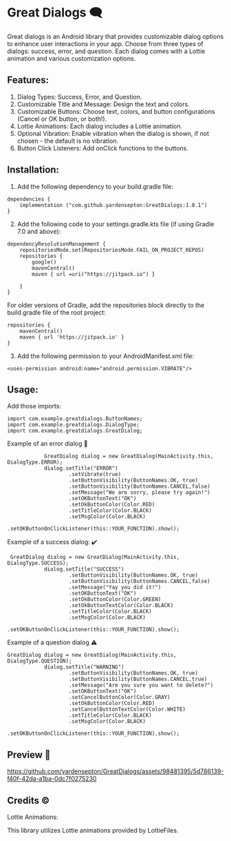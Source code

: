 # Great Dialogs :left_speech_bubble:	

Great dialogs is an Android library that provides customizable dialog options to enhance user interactions in your app.
Choose from three types of dialogs: success, error, and question.
Each dialog comes with a Lottie animation and various customization options.

## Features:
1. Dialog Types: Success, Error, and Question.
2. Customizable Title and Message: Design the text and colors.
3. Customizable Buttons: Choose text, colors, and button configurations (Cancel or OK button, or both!).
4. Lottie Animations: Each dialog includes a Lottie animation.
5. Optional Vibration: Enable vibration when the dialog is shown, if not chosen - the default is no vibration.
6. Button Click Listeners: Add onClick functions to the buttons.

## Installation:
1. Add the following dependency to your build.gradle file:
```
dependencies {
    implementation ("com.github.yardensepton:GreatDialogs:1.0.1")
}
```
2. Add the following code to your settings.gradle.kts file (if using Gradle 7.0 and above):
```
dependencyResolutionManagement {
    repositoriesMode.set(RepositoriesMode.FAIL_ON_PROJECT_REPOS)
    repositories {
        google()
        mavenCentral()
        maven { url =uri("https://jitpack.io") }

    }
}
```
For older versions of Gradle, add the repositories block directly to the build.gradle file of the root project:
```
repositories {
    mavenCentral()
    maven { url 'https://jitpack.io' }
}
```


3. Add the following permission to your AndroidManifest.xml file:

```
<uses-permission android:name="android.permission.VIBRATE"/>
```
## Usage:

Add those imports:
```
import com.example.greatdialogs.ButtonNames;
import com.example.greatdialogs.DialogType;
import com.example.greatdialogs.GreatDialog;
```

Example of an error dialog :triangular_flag_on_post:	

```
            GreatDialog dialog = new GreatDialog(MainActivity.this, DialogType.ERROR);
            dialog.setTitle("ERROR")
                    .setVibrate(true)
                    .setButtonVisibility(ButtonNames.OK, true)
                    .setButtonVisibility(ButtonNames.CANCEL,false)
                    .setMessage("We are sorry, please try again!")
                    .setOKButtonText("OK")
                    .setOkButtonColor(Color.RED)
                    .setTitleColor(Color.BLACK)
                    .setMsgColor(Color.BLACK)
                    .setOKButtonOnClickListener(this::YOUR_FUNCTION).show();
```

Example of a success dialog: :heavy_check_mark:	

```
 GreatDialog dialog = new GreatDialog(MainActivity.this, DialogType.SUCCESS);
            dialog.setTitle("SUCCESS")
                    .setButtonVisibility(ButtonNames.OK, true)
                    .setButtonVisibility(ButtonNames.CANCEL,false)
                    .setMessage("Yay you did it!")
                    .setOKButtonText("OK")
                    .setOkButtonColor(Color.GREEN)
                    .setOkButtonTextColor(Color.BLACK)
                    .setTitleColor(Color.BLACK)
                    .setMsgColor(Color.BLACK)
                    .setOKButtonOnClickListener(this::YOUR_FUNCTION).show();
```

Example of a question dialog :warning:	

```
GreatDialog dialog = new GreatDialog(MainActivity.this, DialogType.QUESTION);
            dialog.setTitle("WARNING")
                    .setButtonVisibility(ButtonNames.OK, true)
                    .setButtonVisibility(ButtonNames.CANCEL,true)
                    .setMessage("Are you sure you want to delete?")
                    .setOKButtonText("OK")
                    .setCancelButtonColor(Color.GRAY)
                    .setOkButtonColor(Color.RED)
                    .setCancelButtonTextColor(Color.WHITE)
                    .setTitleColor(Color.BLACK)
                    .setMsgColor(Color.BLACK)
                    .setOKButtonOnClickListener(this::YOUR_FUNCTION).show();
```

## Preview :movie_camera:	

https://github.com/yardensepton/GreatDialogs/assets/98481395/5d786139-f40f-42da-a1ba-0dc7f0275230



## Credits :copyright:	
Lottie Animations:

This library utilizes Lottie animations provided by LottieFiles.












